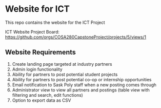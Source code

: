 # Website for ICT
This repo contains the website for the ICT Project

ICT Website Project Board: https://github.com/orgs/COSA280CapstoneProject/projects/5/views/1

## Website Requirements

1. Create landing page targeted at industry partners
2. Admin login functionality
3. Ability for partners to post potential student projects
4. Ability for partners to post potential co-op or internship opportunities
5. Email notification to Sask Poly staff when a new posting comes through
6. Administrator view to view all partners and postings (table view with filtering and search, edit functions)
7. Option to export data as CSV
